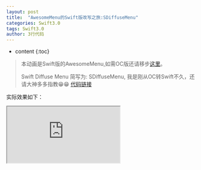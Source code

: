 ```yaml
---
layout: post
title:  "AwesomeMenu的Swift版改写之旅:SDiffuseMenu"
categories: Swift3.0
tags: Swift3.0
author: 3行代码
---
```


* content
{:toc}



>本动画是Swift版的AwesomeMenu,如需OC版还请移步[这里](https://github.com/levey/AwesomeMenu)。
>
>Swift Diffuse Menu 简写为: SDiffuseMenu,
>我是刚从OC转Swift不久，还请大神多多指教😁😁
>[代码链接](https://github.com/mythkiven/DiffuseMenu_Swift)

实际效果如下：

<iframe src="https://github.com/mythkiven/DiffuseMenu_Swift/blob/master/SDiffuseMenu.gif">


## 一、使用方法：

添加协议(动画状态回调) -> 设置选项数组 -> 设置菜单按钮 -> 动画属性配置 -> .addSubview(menu)

#### 1、添加协议

``` swift
class ViewController: UIViewController, SDiffuseMenuDelegate {
    var menu: SDiffuseMenu!
}
```
#### 2、设置菜单的选项按钮数据

``` swift
guard let storyMenuItemImage            =  UIImage(named:"menuitem-normal.png")         else { fatalError("图片加载失败") }
guard let storyMenuItemImagePressed     =  UIImage(named:"menuitem-highlighted.png")    else { fatalError("图片加载失败") }
guard let starImage                     =  UIImage(named:"star.png")                    else { fatalError("图片加载失败") }
guard let starItemNormalImage           =  UIImage(named:"addbutton-normal.png")        else { fatalError("图片加载失败") }
guard let starItemLightedImage          =  UIImage(named:"addbutton-highlighted.png")   else { fatalError("图片加载失败") }
guard let starItemContentImage          =  UIImage(named:"plus-normal.png")             else { fatalError("图片加载失败") }
guard let starItemContentLightedImage   =  UIImage(named:"plus-highlighted.png")        else { fatalError("图片加载失败") }

var menus = [SDiffuseMenuItem]()
for _ in 0 ..< 9 {
    let starMenuItem =  SDiffuseMenuItem(image: storyMenuItemImage,
                                         highlightedImage: storyMenuItemImagePressed, contentImage: starImage,
                                         highlightedContentImage: nil)
    menus.append(starMenuItem)
}
```

#### 3、设置菜单按钮

``` swift
let startItem = SDiffuseMenuItem(image: starItemNormalImage,
                                 highlightedImage: starItemLightedImage,
                                 contentImage: starItemContentImage,
                                 highlightedContentImage: starItemContentLightedImage)
```

#### 4、添加SDiffuseMenu

``` swift
let menuRect = CGRect.init(x: self.menuView.bounds.size.width/2,
                           y: self.menuView.bounds.size.width/2,
                           width: self.menuView.bounds.size.width,
                           height: self.menuView.bounds.size.width)
menu =  SDiffuseMenu(frame:menuRect, startItem:startItem,
                         menusArray:menus as NSArray)
menu.center = self.menuView.center
menu.delegate = self
self.menuView.addSubview(menu)
```

#### 5、动画配置

动画中半径的变化:0--> 最大farRadius--> 最小nearRadius--> 结束endRadius

``` swift
// 动画时长
menu.animationDuration  = CFTimeInterval(animationDrationValue.text!)
// 最小半径
menu.nearRadius         = CGFloat((nearRadiusValue.text! as NSString).floatValue)
// 结束半径
menu.endRadius          = CGFloat((endRadiusValue.text! as NSString).floatValue)
// 最大半径
menu.farRadius          = CGFloat((farRadiusValue.text! as NSString).floatValue)
// 单个动画间隔时间
menu.timeOffset         = CFTimeInterval(timeOffSetValue.text!)!
// 整体角度
menu.menuWholeAngle     = CGFloat((menuWholeAngleValue.text! as NSString).floatValue)
// 整体偏移角度
menu.rotateAngle        = CGFloat(0.0)
// 展开时自旋角度
menu.expandRotation     = CGFloat(M_PI)
// 结束时自旋角度
menu.closeRotation      = CGFloat(M_PI * 2)
// 是否旋转菜单按钮
menu.rotateAddButton    = rotateAddButton.isOn
// 菜单按钮旋转角度
menu.rotateAddButtonAngle = CGFloat((rotateAddButtonAngleValue.text! as NSString).floatValue)
// ..
```

#### 6、动画过程监听

``` swift
func SDiffuseMenuDidSelectMenuItem(_ menu: SDiffuseMenu, didSelectIndex index: Int) {
    print("选中按钮at index:\(index) is: \(menu.menuItemAtIndex(index)) ")
}

func SDiffuseMenuDidClose(_ menu: SDiffuseMenu) {
    print("菜单关闭动画结束")
}

func SDiffuseMenuDidOpen(_ menu: SDiffuseMenu) {
    print("菜单展开动画结束")
}

func SDiffuseMenuWillOpen(_ menu: SDiffuseMenu) {
    print("菜单将要展开")
}

func SDiffuseMenuWillClose(_ menu: SDiffuseMenu) {
    print("菜单将要关闭")
}
```

## 二、Swift转写之旅

总的来说，动画的原理还是比较简单的，主要涉及到的内容是CABasicAnimation、CAKeyframeAnimation以及事件响应链相关知识，下边分两部分介绍之。

### 1、CAPropertyAnimation动画

![](https://developer.apple.com/library/content/documentation/Cocoa/Conceptual/Animation_Types_Timing/Art/animations_info_2x.png)

在SDiffuseMenu中动画用CAPropertyAnimation的子类CABasicAnimation和CAKeyframeAnimation来实现，关于这两个子类简述如下：

- CABasicAnimation其实可以看作是一种特殊的关键帧动画,只有头尾两个关键帧,可实现移动、旋转、缩放等基本动画;
- CAKeyframeAnimation则可以支持任意多个关键帧,关键帧有两种方式来指定,使用path或values;
- - path可以是CGPathRef、CGMutablePathRef或者贝塞尔曲线,注意的是：设置了path之后values就无效了;values则相对灵活, 可以指定任意关键帧帧值;
- - keyTimes可以为values中的关键帧设置一一对应对应的时间点,其取值范围为0到1.0,keyTimes没有设置的时候,各个关键帧的时间是平分的;
- - ..

>更多的动画知识请戳此处 [CoreAnimation_guide](https://developer.apple.com/library/content/documentation/Cocoa/Conceptual/CoreAnimation_guide/Introduction/Introduction.html#//apple_ref/doc/uid/TP40004514)
>>
>>相关的指南、示例代码可以通过点击页面右上角搜索按钮进行搜索，官方文档大多点到为止，挺适合入门学习的，更深的还是需要在实践中摸索总结。

### 2、动画分析

不论多么复杂的动画，都是由简单的动画组成的，大家先看看SDiffuseMenu中单选项动画：

<iframe src="https://github.com/mythkiven/DiffuseMenu_Swift/blob/master/singleItemAnimation.gif">

仔细分析发现可以将整个动画可以拆分为三大部分：

- 菜单按钮的自旋转，通过transform属性即可实现；
- 选项按钮的整体展开动画，实际是在定时器中依次添加单个选项按钮的动画组，控制timeInterval来实现动画的先后执行顺序；
- 单个选项按钮的动画则拆分为3部分：展开动画、结束动画和点击动画，都是动画组，下边以结束动画为例，简单介绍其实现过程。

#### 2.1、单个选项关闭动画分析：

动画过程：点击菜单关闭动画 -> 菜单旋转复位；选项按钮自旋+从endRadius移动到farRadius ->选项按钮到达farRadius之后：开始返回+同时自旋转 -> 然后回到起始点。

**1、自旋**

大家仔细看会发现展开动画和结束动画的自旋转是有差异的，因为关键帧设置的不同。

展开动画中设置的关键帧如下，0.3对应expandRotation展开自选角度，0.4对应0°，所以在0.3 -> 0.4的时间会出现快速的自旋。

``` swift
rotateAnimation.values   = [CGFloat(expandRotation),CGFloat(0.0)]
rotateAnimation.keyTimes = [NSNumber(value: 0.3 as Float),  NSNumber(value: 0.4 as Float)]
```

而关闭的动画中，我设置如下，细化了关键帧，可以看出自旋的动画细节丰富一些，0 -> 0.4 慢速自旋，0.4 -> 0.5 快速自旋。

``` swift
rotateAnimation.values   = [CGFloat(0.0),CGFloat(closeRotation),CGFloat(0.0)]
rotateAnimation.keyTimes = [NSNumber(value: 0.0 as Float),NSNumber(value: 0.4 as Float), NSNumber(value: 0.5 as Float)]
```

**2、移动**

移动的控制源于path是怎样设定的，代码中我写了两种方法，其中一种是注释掉了。

``` swift
let positionAnimation      =  CAKeyframeAnimation(keyPath: "position")
positionAnimation.duration = animationDuration
```

1)\使用贝塞尔曲线作为path,从代码中可以明显的看出移动的路径：endPoint -> farPoint -> startPoint

``` swift
let path = UIBezierPath.init()
path.move(to: CGPoint(x: item.endPoint.x, y: item.endPoint.y))
path.addLine(to: CGPoint(x: item.farPoint.x, y: item.farPoint.y))
path.addLine(to: CGPoint(x: item.startPoint.x, y: item.startPoint.y))
positionAnimation.path = path.cgPath
```

2)\使用CGPathRef或GCMutablePathRef设置路径

``` swift
let path =  CGMutablePath()
path.move(to: CGPoint(x: item.endPoint.x, y: item.endPoint.y))
path.addLine(to: CGPoint(x: item.farPoint.x, y: item.farPoint.y))
path.addLine(to: CGPoint(x: item.startPoint.x, y: item.startPoint.y))
positionAnimation.path = path
```

自旋和平移都有了，接下来要加入到动画组中：

``` swift
let animationgroup              =  CAAnimationGroup()
animationgroup.animations       = [positionAnimation, rotateAnimation]
animationgroup.duration         = animationDuration
// 动画结束后，layer保持最终的状态
animationgroup.fillMode         = kCAFillModeForwards
// 速度控制我设置的如此，大家根据需要自行修改即可
animationgroup.timingFunction   = CAMediaTimingFunction(name:kCAMediaTimingFunctionEaseIn)
// 代理是为了获取到动画结束的信号
animationgroup.delegate         = self
```

最添加进layer即可

``` swift
item.layer.add(animationgroup,forKey: "Close")
```
其余的动画原理和上述的关闭动画其实是一样的，基于属性的动画，通过操作帧来实现我们想要的效果，小伙伴们直接看代码吧~

> 这里插一句，不知道小伙伴们有没有注意到一点，就是layer为什么叫CALayer，而且和动画的关系还这么紧密？



#### 2.2、整体动画的控制

注意，整体动画的控制以上并未表述，在这个地方也需要注意下，为了让整体动画在一个合适的角度展示出来，就需要从整体上控制角度。

![](https://ooo.0o0.ooo/2017/01/16/587c8c512c911.png)
![](https://ooo.0o0.ooo/2017/01/16/587c8c7530072.png)
![](https://ooo.0o0.ooo/2017/01/16/587c8c8635998.png)

从上图中可以看出，整体的角度是由menuWholeAngle和rotateAngle共同控制的。

- menuWholeAngle: 控制整体动画的范围角度；
- rotateAngle: 用于控制整体的偏移角度



为了方便理解整体角度的控制，我以结束位置为例画了CAD图，如下：
![](https://ooo.0o0.ooo/2017/01/18/587ed1cc7e674.png)
提醒：下文所述的坐标计算都是基于笛卡儿坐标系，注意与UIKit中坐标系的异同。

关于上图，说明如下：
- 1、图中有5个选项按钮和一个菜单按钮，整体角度是menuWholeAngle，选项中心夹角β；
- 2、假设偏移角度rotateAngle=0，则以红色线为坐标轴XY，下文先以此为准进行坐标计算；
- 3、假设整体偏移角度rotateAngle!=0，那么以蓝色为坐标轴XY，其中偏移角度就是rotateAngle。

``` swift
// 
// β = ti * menuWholeAngle / icount - CGFloat(1.0)
// β是两个选项按钮的中心夹角；
// 计算β正弦余弦值：
let sinValue  = CGFloat(sinf(Float(ti * menuWholeAngle / icount - CGFloat(1.0))))
let cosValue  = CGFloat(cosf(Float(ti * menuWholeAngle / icount - CGFloat(1.0) )))

// 结束点坐标：
var x         = startPoint.x + CGFloat(endRadius) * sinValue
var y         = (CGFloat(startPoint.y) - endRadius * cosValue)
let endPoint  =  CGPoint(x: x,y: y)
item.endPoint = endPoint // _rotateCGPointAroundCenter(endPoint, center: startPoint, angle: rotateAngle)

// 最近点坐标，计算方法同CAD图中的结束点坐标
x = startPoint.x + nearRadius * CGFloat(sinValue)
y = startPoint.y - nearRadius * CGFloat(cosValue)
let nearPoint  =  CGPoint(x: x, y: y)
item.nearPoint = nearPoint // _rotateCGPointAroundCenter(nearPoint, center: startPoint, angle: rotateAngle)

// 最远点坐标，计算方法同CAD图中的结束点坐标
let farPoint   =  CGPoint(x: startPoint.x + farRadius * sinValue, y: startPoint.y - farRadius * cosValue)
item.farPoint  = farPoint //  _rotateCGPointAroundCenter(farPoint, center: startPoint, angle: rotateAngle)
```

OK，上边计算了每个选项的坐标，从而确定了每个选项的end坐标，可以实现一个整体的动画效果。但是，请注意，上边我注释了对 '_rotateCGPointAroundCenter '的调用，使得动画的整体偏移角度为0。如果放开注释，结果会怎样？

最终我们要实现的效果是可以围绕菜单选项展开任意角度的整体动画，那么只需要在以上的基础，加上坐标轴系的旋转即可。请看上图的绿色线，假设其为新的坐标系，让红色坐标系绕其旋转rotateAngle，就相当于选项按钮整体偏移rotateAngle，这样就可以做到任意方向的动画，如下图:

![](https://ooo.0o0.ooo/2017/01/18/587ed9a01719d.png)
偏移代码如下：

``` swift
private func _rotateCGPointAroundCenter( _ point: CGPoint, center: CGPoint, angle: CGFloat) -> CGPoint {
    let translation     = CGAffineTransform(translationX: center.x, y: center.y)
    let rotation        = CGAffineTransform(rotationAngle: angle)
    let transformGroup  = translation.inverted().concatenating(rotation).concatenating(translation)
    return point.applying(transformGroup)
}
```

那些看似复杂的动画，但如果细细分析，其实也不难哦~

### 3、事件响应链

其实这里并没有直接使用hitTest寻找响应View，而是在两处使用相关的知识

**3.1、利用'point(inside point: CGPoint, with event: UIEvent?) -> Bool'来控制touch事件的分发**

``` swift
override func point(inside point: CGPoint, with event: UIEvent?) -> Bool {
    // 动画中禁止touch
    if (_isAnimating) {
        return false
    }
    // 展开时可以touch任意按钮
    else if (true == expanding) {
        return true
    } 
    // 除上述情况外，仅菜单按钮可点击
    else {
        return _startButton.frame.contains(point)
    }
}
```

**3.2、增大按钮的点击区域**

在OC中，经常遇到放大按钮点击区域或者限制touch区域的问题，一般可以通过设置frame或者利用hitTest处理，在Swift中也是一样的。在SDiffuseMenu中，对于点击范围的处理如下：

``` swift
 override func touchesEnded(_ touches: Set<UITouch>, with event: UIEvent?) {
    self.isHighlighted = false
    let location = ((touches as NSSet).anyObject()! as AnyObject).location(in: self) // 点击范围
    if (SDiffuseMenuItem.ScaleRect(self.bounds, n: kDiffuseMenuItemDefaultTouchRange).contains(location)) {
        delegate?.SDiffuseMenuItemTouchesEnd(self)
        
    }
}
class func ScaleRect( _ rect:CGRect, n:CGFloat) -> CGRect {
    let x       = (rect.size.width - rect.size.width * n) / 2
    let y       = (rect.size.height - rect.size.height * n) / 2
    let width   = rect.size.width * n
    let height  = rect.size.height * n
    
    return CGRect(x: x , y: y ,width: width ,height: height)
}
// 其中ScaleRect方法的playground版见下图

// 增大点击范围，还可以在point方法中判断，不过就需要SDiffuseMenu.swift跟着调整了，这一期先不采用第二种方法，下期再尝试。
```

下图是ScaleRect方法小测试，看着是不是很好用啊😁😁

![](https://ooo.0o0.ooo/2017/01/18/587f06c314ded.png)

>这一版的SDiffuseMenu和AwesomeMenu基本是一样的，接下来的一版我会增加多方向的直线弹出排列动画，喜欢的朋友还请给个star哦，我会努力优化的~
>
>还有上边问题的答案，我猜测是Core Animation Layer。


最后分享下Swift学习心得：

- 我基本是以官方文档为主的，有疑问就google；
- 参照官方给出的demo，以及修订blog;
- 使用Playground，这个真好用，下边附图;
- 参考资料我也总结了下，[请戳此处](https://github.com/mythkiven/SourceOfSwift)













 